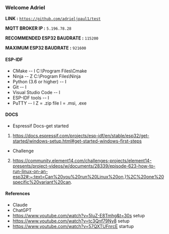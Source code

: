 ### Welcome Adriel
**LINK :**  <code><https://github.com/adrieljpaul1/test></code>  

**MQTT BROKER IP :** <code>5.196.78.28</code>  


**RECOMMENDED ESP32 BAUDRATE :** <code>115200</code>   

**MAXIMUM ESP32 BAUDRATE :** <code>921600</code>  
#### ESP-IDF
- CMake -- I C:\Program Files\Cmake
- Ninja -- Z C:\Program Files\Ninja
- Python (3.6 or higher) -- I
- Git -- I
- Visual Studio Code -- I
- ESP-IDF tools -- I
- PuTTY -- I
Z = .zip file
I = .msi, .exe
#### DOCS
- Espressif Docs-get started
1. https://docs.espressif.com/projects/esp-idf/en/stable/esp32/get-started/windows-setup.html#get-started-windows-first-steps
- Challenge
2. https://community.element14.com/challenges-projects/element14-presents/project-videos/w/documents/28339/episode-623-how-to-run-linux-on-an-esp32#:~:text=Can%20you%20run%20Linux%20on,)%2C%20one%20specific%20variant%20can.
 
#### References
- Claude
- ChatGPT
- https://www.youtube.com/watch?v=5IuZ-E8Tmhg&t=30s setup
- https://www.youtube.com/watch?v=tc3Qnf79Ny8 setup
- https://www.youtube.com/watch?v=57QXTUFnrcE startup
